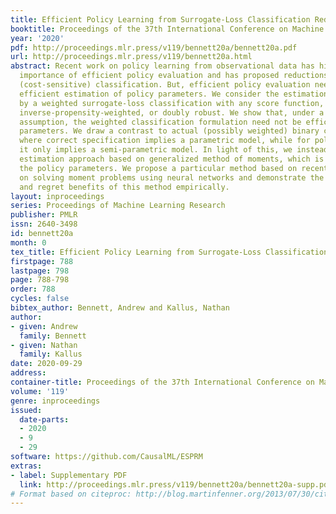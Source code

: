 ```yaml
---
title: Efficient Policy Learning from Surrogate-Loss Classification Reductions
booktitle: Proceedings of the 37th International Conference on Machine Learning
year: '2020'
pdf: http://proceedings.mlr.press/v119/bennett20a/bennett20a.pdf
url: http://proceedings.mlr.press/v119/bennett20a.html
abstract: Recent work on policy learning from observational data has highlighted the
  importance of efficient policy evaluation and has proposed reductions to weighted
  (cost-sensitive) classification. But, efficient policy evaluation need not yield
  efficient estimation of policy parameters. We consider the estimation problem given
  by a weighted surrogate-loss classification with any score function, either direct,
  inverse-propensity-weighted, or doubly robust. We show that, under a correct specification
  assumption, the weighted classification formulation need not be efficient for policy
  parameters. We draw a contrast to actual (possibly weighted) binary classification,
  where correct specification implies a parametric model, while for policy learning
  it only implies a semi-parametric model. In light of this, we instead propose an
  estimation approach based on generalized method of moments, which is efficient for
  the policy parameters. We propose a particular method based on recent developments
  on solving moment problems using neural networks and demonstrate the efficiency
  and regret benefits of this method empirically.
layout: inproceedings
series: Proceedings of Machine Learning Research
publisher: PMLR
issn: 2640-3498
id: bennett20a
month: 0
tex_title: Efficient Policy Learning from Surrogate-Loss Classification Reductions
firstpage: 788
lastpage: 798
page: 788-798
order: 788
cycles: false
bibtex_author: Bennett, Andrew and Kallus, Nathan
author:
- given: Andrew
  family: Bennett
- given: Nathan
  family: Kallus
date: 2020-09-29
address: 
container-title: Proceedings of the 37th International Conference on Machine Learning
volume: '119'
genre: inproceedings
issued:
  date-parts:
  - 2020
  - 9
  - 29
software: https://github.com/CausalML/ESPRM
extras:
- label: Supplementary PDF
  link: http://proceedings.mlr.press/v119/bennett20a/bennett20a-supp.pdf
# Format based on citeproc: http://blog.martinfenner.org/2013/07/30/citeproc-yaml-for-bibliographies/
---
```


